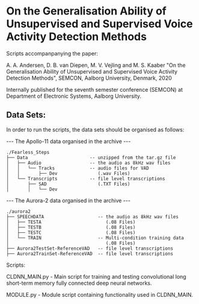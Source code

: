 # On the Generalisation Ability of Unsupervised and Supervised Voice Activity Detection Methods
Scripts accompanpanying the paper:

A. A. Andersen, D. B. van Diepen, M. V. Vejling and M. S. Kaaber "On the Generalisation Ability of Unsupervised and Supervised Voice Activity Detection Methods", SEMCON, Aalborg University, Denmark, 2020

Internally published for the seventh semester conference (SEMCON) at Department of Electronic Systems, Aalborg University.

## Data Sets:
In order to run the scripts, the data sets should be organised as follows:

--- The Apollo-11 data organised in the archive ---

```
./Fearless_Steps
├── Data                       -- unzipped from the tar.gz file
│   ├── Audio                  -- the audio as 8kHz wav files
│   │   └── Tracks             -- audio files for VAD
│   │       ├── Dev               (.wav Files)
│   └── Transcripts            -- file level transcriptions
│       ├── SAD                   (.TXT Files)
│       │   └── Dev
```


--- The Aurora-2 data organised in the archive ---
```
./aurora2
├── SPEECHDATA                    -- the audio as 8kHz wav files
│   ├── TESTA                        (.08 Files)
│   ├── TESTB                        (.08 Files)
│   ├── TESTC                        (.08 Files)
│   └── TRAIN                     -- Multi-condition training data
│                                    (.08 Files)
├── Aurora2TestSet-ReferenceVAD   -- file level transcriptions
├── Aurora2TrainSet-ReferenceVAD  -- file level transcriptions
```

Scripts:

CLDNN_MAIN.py
	- Main script for training and testing convolutional long short-term memory fully connected deep neural networks.

MODULE.py
	- Module script containing functionality used in CLDNN_MAIN.


